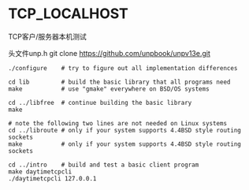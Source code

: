 # TCP_LOCALHOST
TCP客户/服务器本机测试

头文件unp.h  git clone https://github.com/unpbook/unpv13e.git
    
    ./configure    # try to figure out all implementation differences

    cd lib         # build the basic library that all programs need
    make           # use "gmake" everywhere on BSD/OS systems

    cd ../libfree  # continue building the basic library
    make

    # note the following two lines are not needed on Linux systems
    cd ../libroute # only if your system supports 4.4BSD style routing sockets
    make           # only if your system supports 4.4BSD style routing sockets

    cd ../intro    # build and test a basic client program
    make daytimetcpcli
    ./daytimetcpcli 127.0.0.1
